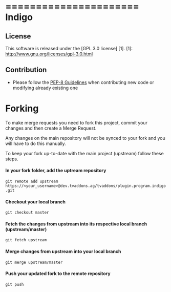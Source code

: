======================
Indigo
======================

License
-------
This software is released under the [GPL 3.0 license] [1].
[1]: http://www.gnu.org/licenses/gpl-3.0.html

Contribution
------------

* Please follow the [PEP-8 Guidelines](https://www.python.org/dev/peps/pep-0008) when contributing new code or modifying
already existing one


# Forking

To make merge requests you need to fork this project, commit your changes and then create a Merge Request.

Any changes on the main repository will not be synced to your fork and you will have to do this manually.

To keep your fork up-to-date with the main project (upstream) follow these steps.

#### In your fork folder, add the uptream repository

```git remote add upstream https://<your_username>@dev.tvaddons.ag/tvaddons/plugin.program.indigo.git```

#### Checkout your local branch

```git checkout master```

#### Fetch the changes from upstream into its respective local branch (upstream/master)

```git fetch upstream```

#### Merge changes from upstream into your local branch

```git merge upstream/master```

#### Push your updated fork to the remote repository

```git push```
